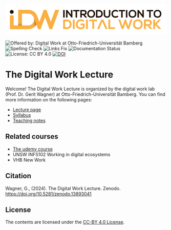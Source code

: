 <p align="center">
    <img alt="Lecture Logo" src="https://raw.githubusercontent.com/digital-work-lab/digital-work-lecture/main/assets/images/IDW-logo.png" width="600px">
</p>

![Offered by: Digital Work at Otto-Friedrich-Universität Bamberg](https://img.shields.io/badge/Offered%20by-%20Digital%20Work%20(Otto--Friedrich--Universit%C3%A4t%20Bamberg)-blue)
![Spelling Check](https://github.com/digital-work-lab/digital-work-lecture/actions/workflows/spelling.yml/badge.svg)
![Links Fix](https://github.com/digital-work-lab/digital-work-lecture/actions/workflows/links_fix.yml/badge.svg)
![Documentation Status](https://img.shields.io/github/actions/workflow/status/digital-work-lab/digital-work-lecture/pages.yml?label=documentation)
![License: CC BY 4.0](https://img.shields.io/badge/License-CC%20BY%204.0-green.svg)
[![DOI](https://zenodo.org/badge/747736072.svg)](https://doi.org/10.5281/zenodo.13893041)

# The Digital Work Lecture

Welcome! The Digital Work Lecture is organized by the digital work lab (Prof. Dr. Gerit Wagner) at Otto-Friedrich-Universität Bamberg.
You can find more information on the following pages:

- [Lecture page](https://digital-work-lab.github.io/digital-work-lecture/)
- [Syllabus](https://digital-work-lab.github.io/digital-work-lecture/docs/syllabus.html)
- [Teaching notes](https://digital-work-lab.github.io/digital-work-lecture/docs/teaching_notes.html)

## Related courses

- [The udemy course](https://www.udemy.com/course/29-big-ideas-for-getting-things-done/learn/lecture/26821690#overview)
- UNSW INFS102 Working in digital ecosystems
- VHB New Work

## Citation

Wagner, G., (2024). The Digital Work Lecture. Zenodo. https://doi.org/10.5281/zenodo.13893041

## License

The contents are licensed under the [CC-BY 4.0 License](https://creativecommons.org/licenses/by/4.0/).
